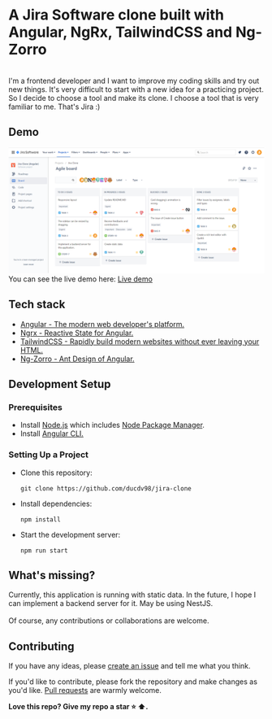 # A Jira Software clone built with Angular, NgRx, TailwindCSS and Ng-Zorro
<br>
I'm a frontend developer and I want to improve my coding skills and try out new things. It's very difficult to start with a new idea for a practicing project. So I decide to choose a tool and make its clone. I choose a tool that is very familiar to me. That's Jira :)

## Demo
![](screenshots/img.png)
You can see the live demo here: [Live demo](https://ducdv98.github.io/jira-clone/ "https://ducdv98.github.io/jira-clone/")

## Tech stack
- [Angular - The modern web developer's platform.](https://angular.io/)
- [Ngrx - Reactive State for Angular.](https://ngrx.io/)
- [TailwindCSS - Rapidly build modern websites without ever leaving your HTML.](https://tailwindcss.com/)
- [Ng-Zorro - Ant Design of Angular.](https://ng.ant.design/)

## Development Setup
### Prerequisites
- Install  [Node.js](https://nodejs.org/)  which includes  [Node Package Manager](https://www.npmjs.com/get-npm).
- Install [Angular CLI.](https://angular.io/cli)
### Setting Up a Project
- Clone this repository:

      git clone https://github.com/ducdv98/jira-clone

- Install dependencies:
  
      npm install

- Start the development server:

      npm run start

## What's missing?
Currently, this application is running with static data. In the future, I hope I can implement a backend server for it. May be using NestJS.
<br></br>
Of course, any contributions or collaborations are welcome.

## Contributing
If you have any ideas, please  [create an issue](https://github.com/ducdv98/jira-clone/issues/new) and tell me what you think.

If you'd like to contribute, please fork the repository and make changes as you'd like.  [Pull requests](https://github.com/ducdv98/jira-clone/pulls)  are warmly welcome.

**Love this repo? Give my repo a star  ⭐  ⬆️.**
